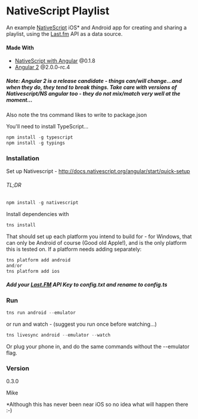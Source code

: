 # NativeScript Playlist

An example [NativeScript](http://docs.nativescript.org/) iOS* and Android app for creating and sharing a playlist, using the [Last.fm](http://www.last.fm/) API as a data source.

#### Made With
  - [NativeScript with Angular](http://docs.nativescript.org/angular/) @0.1.8
  - [Angular 2](https://angular.io/) @2.0.0-rc.4

##### Note: Angular 2 is a release candidate - things can/will change...and when they do, they tend to break things. Take care with versions of Nativescript/NS angular too - they do not mix/match very well at the moment...
Also note the tns command likes to write to package.json

You'll need to install TypeScript...
```javascript
npm install -g typescript
npm install -g typings
```

### Installation
Set up Nativescript - http://docs.nativescript.org/angular/start/quick-setup

###### TL;DR

```javascript
npm install -g nativescript
```

Install dependencies with
```javascript
tns install
```

That should set up each platform you intend to build for - for Windows, that can only be Android of course (Good old Apple!), and is the only platform this is tested on. If a platform needs adding separately:

```javascript
tns platform add android
and/or
tns platform add ios
```

##### Add your [Last.FM](http://www.last.fm/api) API Key to **config.txt** and rename to **config.ts**

### Run
```javascript
tns run android --emulator
```
or run and watch  - (suggest you run once before watching...)

```javascript
tns livesync android --emulator --watch
```

Or plug your phone in, and do the same commands without the --emulator flag.

### Version
0.3.0

Mike

*Although this has never been near iOS so no idea what will happen there :-)